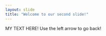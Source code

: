 ```yaml
---
layout: slide
title: "Welcome to our second slide!"
---
```

MY TEXT HERE!
Use the left arrow to go back!
